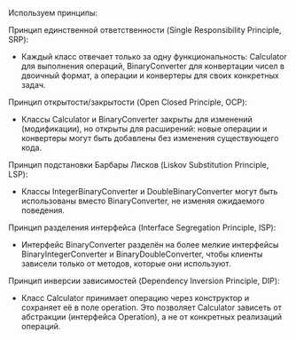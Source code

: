 Используем принципы:

Принцип единственной ответственности (Single Responsibility Principle, SRP):
- Каждый класс отвечает только за одну функциональность: Calculator для выполнения операций, BinaryConverter для конвертации чисел в двоичный формат, а операции и конвертеры для своих конкретных задач.

Принцип открытости/закрытости (Open Closed Principle, OCP):

- Классы Calculator и BinaryConverter закрыты для изменений (модификации), но открыты для расширений: новые операции и конвертеры могут быть добавлены без изменения существующего кода.

Принцип подстановки Барбары Лисков (Liskov Substitution Principle, LSP):

- Классы IntegerBinaryConverter и DoubleBinaryConverter могут быть использованы вместо BinaryConverter, не изменяя ожидаемого поведения.

Принцип разделения интерфейса (Interface Segregation Principle, ISP):

- Интерфейс BinaryConverter разделён на более мелкие интерфейсы BinaryIntegerConverter и BinaryDoubleConverter, чтобы клиенты зависели только от методов, которые они используют.

Принцип инверсии зависимостей (Dependency Inversion Principle, DIP):

- Класс Calculator принимает операцию через конструктор и сохраняет её в поле operation.
Это позволяет Calculator зависеть от абстракции (интерфейса Operation), а не от конкретных реализаций операций.